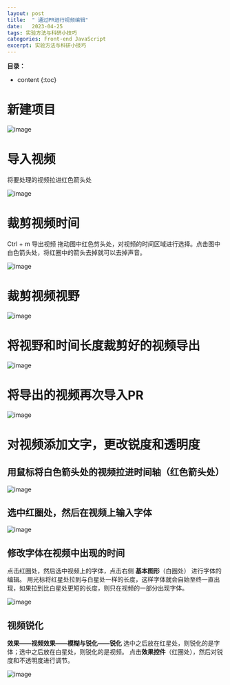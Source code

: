 ```yaml
---
layout: post
title:  " 通过PR进行视频编辑"
date:   2023-04-25
tags: 实验方法与科研小技巧
categories: Front-end JavaScript
excerpt: 实验方法与科研小技巧
---
```



**目录：**

* content
{:toc}

# 新建项目

![image](https://user-images.githubusercontent.com/61654690/234164151-e65b3a02-1317-42e0-9f61-07105f581b63.png)

# 导入视频

将要处理的视频拉进红色箭头处

![image](https://user-images.githubusercontent.com/61654690/234164227-22b71ab0-4b68-48db-afd4-d44595418362.png)

# 裁剪视频时间

Ctrl + m 导出视频
拖动图中红色剪头处，对视频的时间区域进行选择。点击图中白色箭头处，将红圈中的箭头去掉就可以去掉声音。

![image](https://user-images.githubusercontent.com/61654690/234164585-79c24855-10cb-4aed-bbb7-4d90129bed59.png)

# 裁剪视频视野

![image](https://user-images.githubusercontent.com/61654690/234164629-acdfa1cd-b4b9-4ad0-a3dc-1972cb3726f7.png)

# 将视野和时间长度裁剪好的视频导出

![image](https://user-images.githubusercontent.com/61654690/234164756-519119ce-66e9-45d1-9428-e473e0eb11a7.png)

# 将导出的视频再次导入PR

![image](https://user-images.githubusercontent.com/61654690/234164883-f1ff2e3d-ef28-4611-9c58-9330655c7cc7.png)

# 对视频添加文字，更改锐度和透明度

## 用鼠标将白色箭头处的视频拉进时间轴（红色箭头处）

![image](https://user-images.githubusercontent.com/61654690/234164968-30d248d6-353c-44b1-9b83-82ddfd93744e.png)

## 选中红圈处，然后在视频上输入字体

![image](https://user-images.githubusercontent.com/61654690/234165223-f645e32b-0e15-4cac-ba96-ac10b28a370f.png)

## 修改字体在视频中出现的时间

点击红圈处，然后选中视频上的字体，点击右侧 **基本图形**（白圈处） 进行字体的编辑。
用光标将红星处拉到与白星处一样的长度，这样字体就会自始至终一直出现，如果拉到比白星处更短的长度，则只在视频的一部分出现字体。

![image](https://user-images.githubusercontent.com/61654690/234165283-dfdb6ee6-2a04-47e3-a636-0e41ac29f187.png)

## 视频锐化

**效果——视频效果——模糊与锐化——锐化**
选中之后放在红星处，则锐化的是字体；选中之后放在白星处，则锐化的是视频。
点击**效果控件**（红圈处），然后对锐度和不透明度进行调节。

![image](https://user-images.githubusercontent.com/61654690/234165428-c32536e9-d60e-4645-a765-fd9f3f4058ae.png)
